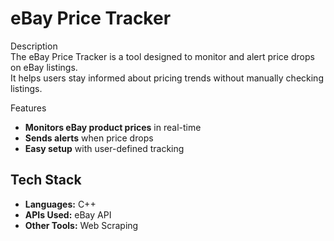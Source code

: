# eBay Price Tracker  

Description  
The eBay Price Tracker is a tool designed to monitor and alert price drops on eBay listings.  
It helps users stay informed about pricing trends without manually checking listings.  

Features  
- **Monitors eBay product prices** in real-time  
- **Sends alerts** when price drops  
- **Easy setup** with user-defined tracking  

## Tech Stack  
- **Languages:** C++  
- **APIs Used:** eBay API  
- **Other Tools:** Web Scraping  
